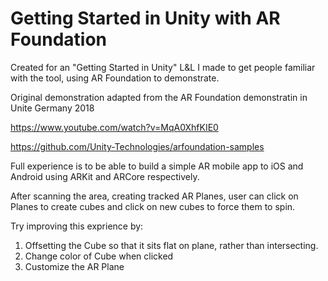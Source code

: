 # Getting Started in Unity with AR Foundation
Created for an "Getting Started in Unity" L&amp;L I made to get people familiar with the tool, using AR Foundation to demonstrate.

Original demonstration adapted from the AR Foundation demonstratin in Unite Germany 2018

https://www.youtube.com/watch?v=MqA0XhfKIE0

https://github.com/Unity-Technologies/arfoundation-samples 

Full experience is to be able to build a simple AR mobile app to iOS and Android using ARKit and ARCore respectively.

After scanning the area, creating tracked AR Planes, user can click on Planes to create cubes and click on new cubes to force them to spin.

Try improving this exprience by:
1. Offsetting the Cube so that it sits flat on plane, rather than intersecting.
2. Change color of Cube when clicked
3. Customize the AR Plane
